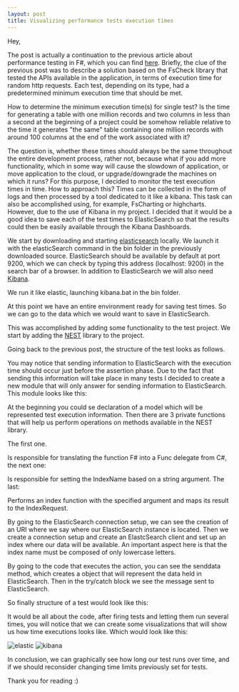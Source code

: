 ```yaml
---
layout: post
title: Visualizing performance tests execution times 
---
```


Hey,


The post is actually a continuation to the previous article about performance testing in F#, which you can find [here](https://mnie.github.io/2017-08-17-performanceTestsUsingFsCheck/). 
Briefly, the clue of the previous post was to describe a solution based on the FsCheck library that tested the APIs available in the application, in terms of execution time for random http requests. 
Each test, depending on its type, had a predetermined minimum execution time that should be met.

How to determine the minimum execution time(s) for single test? 
Is the time for generating a table with one million records and two columns in less than a second at the beginning of a project could be somehow reliable relative to the time it generates "the same" table containing one million records with around 100 columns at the end of the work associated with it?


The question is, whether these times should always be the same throughout the entire development process, rather not, because what if you add more functionality, which in some way will cause the slowdown of application, or move application to the cloud, or upgrade/downgrade the machines on which it runs? 
For this purpose, I decided to monitor the test execution times in time. How to approach this? Times can be collected in the form of logs and then processed by a tool dedicated to it like a kibana. This task can also be accomplished using, for example, FsCharting or highcharts. 
However, due to the use of Kibana in my project. I decided that it would be a good idea to save each of the test times to ElasticSearch so that the results could then be easily available through the Kibana Dashboards.


We start by downloading and starting [elasticsearch](https://www.elastic.co/downloads/elasticsearch) locally. 
We launch it with the elasticSearch command in the bin folder in the previously downloaded source. ElasticSearch should be available by default at port 9200, which we can check by typing this address (localhost: 9200) in the search bar of a browser.
In addition to ElasticSearch we will also need [Kibana](https://www.elastic.co/downloads/kibana).


We run it like elastic, launching kibana.bat in the bin folder.


At this point we have an entire environment ready for saving test times. So we can go to the data which we would want to save in ElasticSearch.

This was accomplished by adding some functionality to the test project.
We start by adding the [NEST](https://github.com/elastic/elasticsearch-net) library to the project.


Going back to the previous post, the structure of the test looks as follows.

<script src="https://gist.github.com/MNie/ce25b2879ea2c421deed17f978baabd1.js"></script>

You may notice that sending information to ElasticSearch with the execution time should occur just before the assertion phase.
Due to the fact that sending this information will take place in many tests I decided to create a new module that will only answer for sending information to ElasticSearch.
This module looks like this:

<script src="https://gist.github.com/MNie/1dbdc59c9aae5deb52e6ef642eeb52fc.js"></script>

At the beginning you could se declaration of a model which will be represented test execution information.
Then there are 3 private functions that will help us perform operations on methods available in the NEST library.


The first one.

<script src="https://gist.github.com/MNie/c8d6dff29654e204a1cbfb0e39f76439.js"></script>

Is responsible for translating the function F# into a Func delegate from C#, the next one:

<script src="https://gist.github.com/MNie/fd566feab0332b9ae4a770ee1158503a.js"></script>

Is responsible for setting the IndexName based on a string argument. The last:

<script src="https://gist.github.com/MNie/d48465a099b124635e287c0b776ebcb5.js"></script>

Performs an index function with the specified argument and maps its result to the IndexRequest.


By going to the ElasticSearch connection setup, we can see the creation of an URI where we say where our ElasticSearch instance is located. 
Then we create a connection setup and create an ElastcSearch client and set up an index where our data will be available. 
An important aspect here is that the index name must be composed of only lowercase letters.


By going to the code that executes the action, you can see the senddata method, which creates a object that will represent the data held in ElasticSearch. 
Then in the try/catch block we see the message sent to ElasticSearch.


So finally structure of a test would look like this:

<script src="https://gist.github.com/MNie/dc4f7d784ba4ada032cd888bc4274ba1.js"></script>

It would be all about the code, after firing tests and letting them run several times, you will notice that we can create some visualizations that will show us how time executions looks like.
Which would look like this:

![elastic](https://mnie.github.com/img/1-11-2017VisualizingPerformance/2.png)
![kibana](https://mnie.github.com/img/1-11-2017VisualizingPerformance/1.png)

In conclusion, we can graphically see how long our test runs over time, and if we should reconsider changing time limits previously set for tests.

Thank you for reading :)
